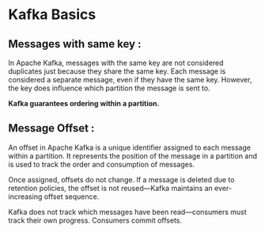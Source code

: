 # Kafka Basics

## Messages with same key :

In Apache Kafka, messages with the same key are not considered duplicates just because they share the same key. Each message is considered a separate message, even if they have the same key. However, the key does influence which partition the message is sent to.

**Kafka guarantees ordering within a partition.**

## Message Offset :

An offset in Apache Kafka is a unique identifier assigned to each message within a partition. It represents the position of the message in a partition and is used to track the order and consumption of messages.

Once assigned, offsets do not change. If a message is deleted due to retention policies, the offset is not reused—Kafka maintains an ever-increasing offset sequence.

Kafka does not track which messages have been read—consumers must track their own progress. Consumers commit offsets.
